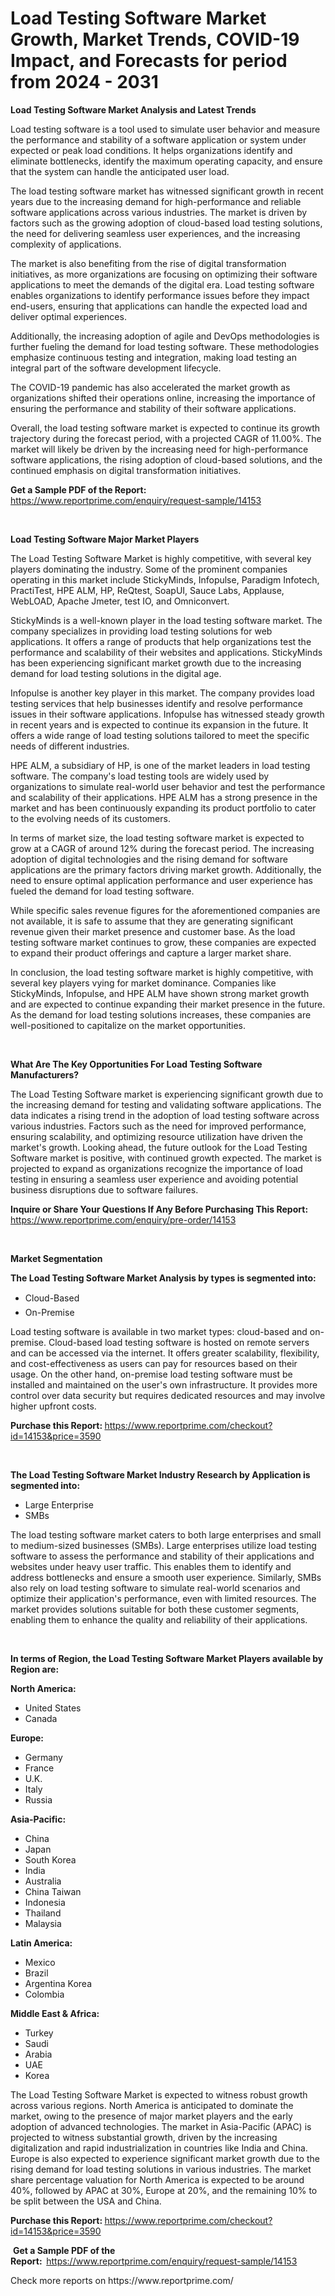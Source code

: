 <p><h1>Load Testing Software Market Growth, Market Trends, COVID-19 Impact, and Forecasts for period from 2024 - 2031</h1></p><p><strong>Load Testing Software Market Analysis and Latest Trends</strong></p>
<p><p>Load testing software is a tool used to simulate user behavior and measure the performance and stability of a software application or system under expected or peak load conditions. It helps organizations identify and eliminate bottlenecks, identify the maximum operating capacity, and ensure that the system can handle the anticipated user load.</p><p>The load testing software market has witnessed significant growth in recent years due to the increasing demand for high-performance and reliable software applications across various industries. The market is driven by factors such as the growing adoption of cloud-based load testing solutions, the need for delivering seamless user experiences, and the increasing complexity of applications.</p><p>The market is also benefiting from the rise of digital transformation initiatives, as more organizations are focusing on optimizing their software applications to meet the demands of the digital era. Load testing software enables organizations to identify performance issues before they impact end-users, ensuring that applications can handle the expected load and deliver optimal experiences.</p><p>Additionally, the increasing adoption of agile and DevOps methodologies is further fueling the demand for load testing software. These methodologies emphasize continuous testing and integration, making load testing an integral part of the software development lifecycle.</p><p>The COVID-19 pandemic has also accelerated the market growth as organizations shifted their operations online, increasing the importance of ensuring the performance and stability of their software applications.</p><p>Overall, the load testing software market is expected to continue its growth trajectory during the forecast period, with a projected CAGR of 11.00%. The market will likely be driven by the increasing need for high-performance software applications, the rising adoption of cloud-based solutions, and the continued emphasis on digital transformation initiatives.</p></p>
<p><strong>Get a Sample PDF of the Report:&nbsp;</strong> <a href="https://www.reportprime.com/enquiry/request-sample/14153">https://www.reportprime.com/enquiry/request-sample/14153</a></p>
<p>&nbsp;</p>
<p><strong>Load Testing Software Major Market Players</strong></p>
<p><p>The Load Testing Software Market is highly competitive, with several key players dominating the industry. Some of the prominent companies operating in this market include StickyMinds, Infopulse, Paradigm Infotech, PractiTest, HPE ALM, HP, ReQtest, SoapUI, Sauce Labs, Applause, WebLOAD, Apache Jmeter, test IO, and Omniconvert.</p><p>StickyMinds is a well-known player in the load testing software market. The company specializes in providing load testing solutions for web applications. It offers a range of products that help organizations test the performance and scalability of their websites and applications. StickyMinds has been experiencing significant market growth due to the increasing demand for load testing solutions in the digital age.</p><p>Infopulse is another key player in this market. The company provides load testing services that help businesses identify and resolve performance issues in their software applications. Infopulse has witnessed steady growth in recent years and is expected to continue its expansion in the future. It offers a wide range of load testing solutions tailored to meet the specific needs of different industries.</p><p>HPE ALM, a subsidiary of HP, is one of the market leaders in load testing software. The company's load testing tools are widely used by organizations to simulate real-world user behavior and test the performance and scalability of their applications. HPE ALM has a strong presence in the market and has been continuously expanding its product portfolio to cater to the evolving needs of its customers.</p><p>In terms of market size, the load testing software market is expected to grow at a CAGR of around 12% during the forecast period. The increasing adoption of digital technologies and the rising demand for software applications are the primary factors driving market growth. Additionally, the need to ensure optimal application performance and user experience has fueled the demand for load testing software.</p><p>While specific sales revenue figures for the aforementioned companies are not available, it is safe to assume that they are generating significant revenue given their market presence and customer base. As the load testing software market continues to grow, these companies are expected to expand their product offerings and capture a larger market share.</p><p>In conclusion, the load testing software market is highly competitive, with several key players vying for market dominance. Companies like StickyMinds, Infopulse, and HPE ALM have shown strong market growth and are expected to continue expanding their market presence in the future. As the demand for load testing solutions increases, these companies are well-positioned to capitalize on the market opportunities.</p></p>
<p>&nbsp;</p>
<p><strong>What Are The Key Opportunities For Load Testing Software Manufacturers?</strong></p>
<p><p>The Load Testing Software market is experiencing significant growth due to the increasing demand for testing and validating software applications. The data indicates a rising trend in the adoption of load testing software across various industries. Factors such as the need for improved performance, ensuring scalability, and optimizing resource utilization have driven the market's growth. Looking ahead, the future outlook for the Load Testing Software market is positive, with continued growth expected. The market is projected to expand as organizations recognize the importance of load testing in ensuring a seamless user experience and avoiding potential business disruptions due to software failures.</p></p>
<p><strong>Inquire or Share Your Questions If Any Before Purchasing This Report:</strong> <a href="https://www.reportprime.com/enquiry/pre-order/14153">https://www.reportprime.com/enquiry/pre-order/14153</a></p>
<p>&nbsp;</p>
<p><strong>Market Segmentation</strong></p>
<p><strong>The Load Testing Software Market Analysis by types is segmented into:</strong></p>
<p><ul><li>Cloud-Based</li><li>On-Premise</li></ul></p>
<p><p>Load testing software is available in two market types: cloud-based and on-premise. Cloud-based load testing software is hosted on remote servers and can be accessed via the internet. It offers greater scalability, flexibility, and cost-effectiveness as users can pay for resources based on their usage. On the other hand, on-premise load testing software must be installed and maintained on the user's own infrastructure. It provides more control over data security but requires dedicated resources and may involve higher upfront costs.</p></p>
<p><strong>Purchase this Report:&nbsp;</strong><a href="https://www.reportprime.com/checkout?id=14153&price=3590">https://www.reportprime.com/checkout?id=14153&price=3590</a></p>
<p>&nbsp;</p>
<p><strong>The Load Testing Software Market Industry Research by Application is segmented into:</strong></p>
<p><ul><li>Large Enterprise</li><li>SMBs</li></ul></p>
<p><p>The load testing software market caters to both large enterprises and small to medium-sized businesses (SMBs). Large enterprises utilize load testing software to assess the performance and stability of their applications and websites under heavy user traffic. This enables them to identify and address bottlenecks and ensure a smooth user experience. Similarly, SMBs also rely on load testing software to simulate real-world scenarios and optimize their application's performance, even with limited resources. The market provides solutions suitable for both these customer segments, enabling them to enhance the quality and reliability of their applications.</p></p>
<p>&nbsp;</p>
<p><strong>In terms of Region, the Load Testing Software Market Players available by Region are:</strong></p>
<p>
    <p> <strong> North America: </strong>
        <ul>
            <li>United States</li>
            <li>Canada</li>
        </ul>
        </p> 
    <p> <strong> Europe: </strong>
        <ul>
            <li>Germany</li>
            <li>France</li>
            <li>U.K.</li>
            <li>Italy</li>
            <li>Russia</li>
        </ul>
        </p> 
    <p> <strong> Asia-Pacific: </strong>
        <ul>
            <li>China</li>
            <li>Japan</li>
            <li>South Korea</li>
            <li>India</li>
            <li>Australia</li>
            <li>China Taiwan</li>
            <li>Indonesia</li>
            <li>Thailand</li>
            <li>Malaysia</li>
        </ul>
        </p> 
    <p> <strong> Latin America: </strong>
        <ul>
            <li>Mexico</li>
            <li>Brazil</li>
            <li>Argentina Korea</li>
            <li>Colombia</li>
        </ul>
        </p> 
    <p> <strong> Middle East & Africa: </strong>
        <ul>
            <li>Turkey</li>
            <li>Saudi</li>
            <li>Arabia</li>
            <li>UAE</li>
            <li>Korea</li>
        </ul>
    </p>
    </p>
<p><p>The Load Testing Software Market is expected to witness robust growth across various regions. North America is anticipated to dominate the market, owing to the presence of major market players and the early adoption of advanced technologies. The market in Asia-Pacific (APAC) is projected to witness substantial growth, driven by the increasing digitalization and rapid industrialization in countries like India and China. Europe is also expected to experience significant market growth due to the rising demand for load testing solutions in various industries. The market share percentage valuation for North America is expected to be around 40%, followed by APAC at 30%, Europe at 20%, and the remaining 10% to be split between the USA and China.</p></p>
<p><strong>Purchase this Report: </strong><a href="https://www.reportprime.com/checkout?id=14153&price=3590">https://www.reportprime.com/checkout?id=14153&price=3590</a></p>
<p>&nbsp;<strong>Get a Sample PDF of the Report:&nbsp;&nbsp;</strong><a href="https://www.reportprime.com/enquiry/request-sample/14153">https://www.reportprime.com/enquiry/request-sample/14153</a></p>
<p><strong></strong></p>
<p>Check more reports on https://www.reportprime.com/</p>